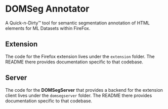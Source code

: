 # DOMSeg Annotator

A Quick-n-Dirty™ tool for semantic segmentation annotation of HTML elements for ML Datasets within FireFox.

## Extension

The code for the Firefox extension lives under the `extension` folder.  The README there provides documentation specific to that codebase.

## Server

The code for the **DOMSegServer** that provides a backend for the extension client lives under the `domsegserver` folder.  The README there provides documentation specific to that codebase.
